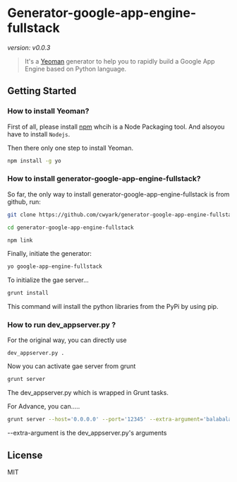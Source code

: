 # Generator-google-app-engine-fullstack

*version: v0.0.3*

>It's a [Yeoman](http://yeoman.io) generator to help you to rapidly build a Google App Engine based on Python language. 

## Getting Started

### How to install Yeoman?

First of all, please install [npm](https://npmjs.org) whcih is a Node Packaging tool. And alsoyou have to install `Nodejs`.

Then there only one step to install Yeoman.

```bash
npm install -g yo
```

### How to install generator-google-app-engine-fullstack?

So far, the only way to install generator-google-app-engine-fullstack is from github, run:

```bash
git clone https://github.com/cwyark/generator-google-app-engine-fullstack.git 

cd generator-google-app-engine-fullstack

npm link
```

Finally, initiate the generator:

```bash
yo google-app-engine-fullstack
```

To initialize the gae server...

```bash
grunt install
```

This command will install the python libraries from the PyPi by using pip.

### How to run dev_appserver.py ?

For the original way, you can directly use

```
dev_appserver.py .

```
Now you can activate gae server from grunt

```bash
grunt server
```

The dev_appserver.py which is wrapped in Grunt tasks.

For Advance, you can.....

```bash
grunt server --host='0.0.0.0' --port='12345' --extra-argument='balabala'
```

--extra-argument is the dev_appserver.py's arguments

## License

MIT
